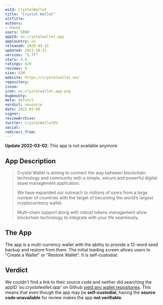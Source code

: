 ```yaml
---
wsId: CrystalWallet
title: "Crystal Wallet"
altTitle: 
authors:
- danny
users: 5000
appId: eu.crystalwallet.app
appCountry: us
released: 2020-03-15
updated: 2021-10-21
version: "1.77"
stars: 4.4
ratings: 629
reviews: 9
size: 63M
website: https://crystalwallet.eu/
repository: 
issue: 
icon: eu.crystalwallet.app.png
bugbounty: 
meta: defunct
verdict: nosource
date: 2022-03-09
signer: 
reviewArchive:
twitter: CrystalWalletEU
social:
redirect_from:
---
```


**Update 2022-03-02**: This app is not available anymore.

## App Description

> Crystal Wallet is aiming to connect the way between blockchain technology and community with a simple, secure and powerful digital asset management application.
>
> We have expanded our outreach to millions of users from a large number of countries with the target of becoming the world’s largest cryptocurrency wallet.
>
> Multi-chain support along with robust tokens management allow blockchain technology to integrate with your life seamlessly.

## The App

The app is a multi-currency wallet with the ability to provide a 12-word seed backup and restore from them. The initial loading screen allows users to "Create a Wallet" or "Restore Wallet". It is self-custodial.

## Verdict

We couldn't find a link to their source code and neither did searching the appID _'eu.crystalwallet.app'_ on Github [yield any wallet repositories](https://github.com/search?q=eu.crystalwallet.app&type=code). This means that even though the app may be **self-custodial**, having the **source code unavailable** for review makes the app **not verifiable**.
